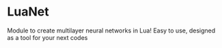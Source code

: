 # LuaNet
Module to create multilayer neural networks in Lua! Easy to use, designed as a tool for your next codes
